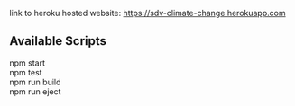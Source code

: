 link to heroku hosted website: https://sdv-climate-change.herokuapp.com


## Available Scripts
npm start  <br/>
npm test <br/>
npm run build <br/>
npm run eject <br/>
